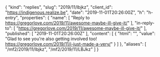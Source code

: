{
  "kind": "replies",
  "slug": "2019/11/lbjkz",
  "client_id": "https://indigenous.realize.be",
  "date": "2019-11-01T20:26:00Z",
  "h": "h-entry",
  "properties": {
    "name": [
      "Reply to https://gregorlove.com/2019/11/awesome-maybe-ill-give-it/"
    ],
    "in-reply-to": [
      "https://gregorlove.com/2019/11/awesome-maybe-ill-give-it/"
    ],
    "published": [
      "2019-11-01T20:26:00Z"
    ],
    "content": [
      {
        "html": "",
        "value": "Glad to see you're also getting involved too! https://gregorlove.com/2019/11/i-just-made-a-very/"
      }
    ]
  },
  "aliases": [
    "/mf2/2019/11/lbjkz",
    "/mf2/2019/11/LBJkz"
  ]
}

